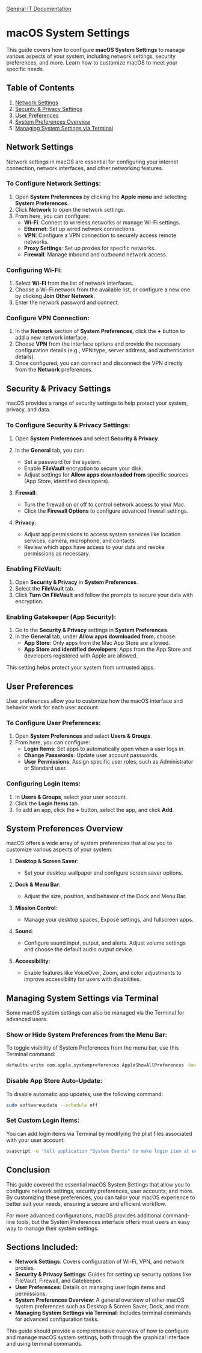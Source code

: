 [General IT Documentation](../README.md)
# macOS System Settings

This guide covers how to configure **macOS System Settings** to manage various aspects of your system, including network settings, security preferences, and more. Learn how to customize macOS to meet your specific needs.

## Table of Contents

1. [Network Settings](#network-settings)
2. [Security & Privacy Settings](#security--privacy-settings)
3. [User Preferences](#user-preferences)
4. [System Preferences Overview](#system-preferences-overview)
5. [Managing System Settings via Terminal](#managing-system-settings-via-terminal)

## Network Settings

Network settings in macOS are essential for configuring your internet connection, network interfaces, and other networking features.

### To Configure Network Settings:
1. Open **System Preferences** by clicking the **Apple menu** and selecting **System Preferences**.
2. Click **Network** to open the network settings.
3. From here, you can configure:
   - **Wi-Fi**: Connect to wireless networks or manage Wi-Fi settings.
   - **Ethernet**: Set up wired network connections.
   - **VPN**: Configure a VPN connection to securely access remote networks.
   - **Proxy Settings**: Set up proxies for specific networks.
   - **Firewall**: Manage inbound and outbound network access.

### Configuring Wi-Fi:
1. Select **Wi-Fi** from the list of network interfaces.
2. Choose a Wi-Fi network from the available list, or configure a new one by clicking **Join Other Network**.
3. Enter the network password and connect.

### Configure VPN Connection:
1. In the **Network** section of **System Preferences**, click the **+** button to add a new network interface.
2. Choose **VPN** from the interface options and provide the necessary configuration details (e.g., VPN type, server address, and authentication details).
3. Once configured, you can connect and disconnect the VPN directly from the **Network** preferences.

## Security & Privacy Settings

macOS provides a range of security settings to help protect your system, privacy, and data.

### To Configure Security & Privacy Settings:
1. Open **System Preferences** and select **Security & Privacy**.
2. In the **General** tab, you can:
   - Set a password for the system.
   - Enable **FileVault** encryption to secure your disk.
   - Adjust settings for **Allow apps downloaded from** specific sources (App Store, identified developers).
   
3. **Firewall**:
   - Turn the firewall on or off to control network access to your Mac.
   - Click the **Firewall Options** to configure advanced firewall settings.

4. **Privacy**:
   - Adjust app permissions to access system services like location services, camera, microphone, and contacts.
   - Review which apps have access to your data and revoke permissions as necessary.

### Enabling FileVault:
1. Open **Security & Privacy** in **System Preferences**.
2. Select the **FileVault** tab.
3. Click **Turn On FileVault** and follow the prompts to secure your data with encryption.

### Enabling Gatekeeper (App Security):
1. Go to the **Security & Privacy** settings in **System Preferences**.
2. In the **General** tab, under **Allow apps downloaded from**, choose:
   - **App Store**: Only apps from the Mac App Store are allowed.
   - **App Store and identified developers**: Apps from the App Store and developers registered with Apple are allowed.
   
This setting helps protect your system from untrusted apps.

## User Preferences

User preferences allow you to customize how the macOS interface and behavior work for each user account.

### To Configure User Preferences:
1. Open **System Preferences** and select **Users & Groups**.
2. From here, you can configure:
   - **Login Items**: Set apps to automatically open when a user logs in.
   - **Change Passwords**: Update user account passwords.
   - **User Permissions**: Assign specific user roles, such as Administrator or Standard user.

### Configuring Login Items:
1. In **Users & Groups**, select your user account.
2. Click the **Login Items** tab.
3. To add an app, click the **+** button, select the app, and click **Add**.

## System Preferences Overview

macOS offers a wide array of system preferences that allow you to customize various aspects of your system:

1. **Desktop & Screen Saver**:
   - Set your desktop wallpaper and configure screen saver options.
   
2. **Dock & Menu Bar**:
   - Adjust the size, position, and behavior of the Dock and Menu Bar.
   
3. **Mission Control**:
   - Manage your desktop spaces, Exposé settings, and fullscreen apps.

4. **Sound**:
   - Configure sound input, output, and alerts. Adjust volume settings and choose the default audio output device.

5. **Accessibility**:
   - Enable features like VoiceOver, Zoom, and color adjustments to improve accessibility for users with disabilities.

## Managing System Settings via Terminal

Some macOS system settings can also be managed via the Terminal for advanced users.

### Show or Hide System Preferences from the Menu Bar:
To toggle visibility of System Preferences from the menu bar, use this Terminal command:

```bash
defaults write com.apple.systempreferences AppleShowAllPreferences -bool true
```

### Disable App Store Auto-Update:
To disable automatic app updates, use the following command:

```bash
sudo softwareupdate --schedule off
```

### Set Custom Login Items:
You can add login items via Terminal by modifying the plist files associated with your user account:

```bash
osascript -e 'tell application "System Events" to make login item at end with properties {name:"<app_name>", path:"<path_to_app>"}'
```

## Conclusion

This guide covered the essential macOS System Settings that allow you to configure network settings, security preferences, user accounts, and more. By customizing these preferences, you can tailor your macOS experience to better suit your needs, ensuring a secure and efficient workflow.

For more advanced configurations, macOS provides additional command-line tools, but the System Preferences interface offers most users an easy way to manage their system settings.

## Sections Included:

- **Network Settings**: Covers configuration of Wi-Fi, VPN, and network proxies.
- **Security & Privacy Settings**: Guides for setting up security options like FileVault, Firewall, and Gatekeeper.
- **User Preferences**: Details on managing user login items and permissions.
- **System Preferences Overview**: A general overview of other macOS system preferences such as Desktop & Screen Saver, Dock, and more.
- **Managing System Settings via Terminal**: Includes terminal commands for advanced configuration tasks.

This guide should provide a comprehensive overview of how to configure and manage macOS system settings, both through the graphical interface and using terminal commands.
